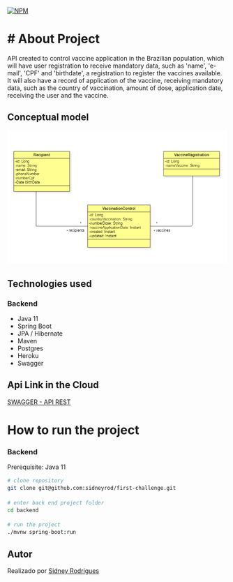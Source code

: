 [![NPM](https://img.shields.io/npm/l/react)](https://github.com/sidneyrod/first-challenge/blob/main/LICENSE)

# # About Project

API created to control vaccine application in the Brazilian population, which will have user registration to receive mandatory data, such as 'name', 'e-mail', 'CPF' and 'birthdate', a registration to register the vaccines available. It will also have a record of application of the vaccine, receiving mandatory data, such as the country of vaccination, amount of dose, application date, receiving the user and the vaccine.

## Conceptual model
![Modelo Conceitual](https://github.com/sidneyrod/assets/blob/main/others/vaccinationcontrol_model.png)

## Technologies used
### Backend
- Java 11
- Spring Boot
- JPA / Hibernate
- Maven
- Postgres
- Heroku
- Swagger

## Api Link in the Cloud
<p className="text-light"><a href="https://apirest-vaccinationcontrol.herokuapp.com/swagger-ui.html" 
target="_blank" rel="noreferrer">SWAGGER - API REST</a></p>


#  How to run the project

### Backend
Prerequisite: Java 11

```bash
# clone repository
git clone git@github.com:sidneyrod/first-challenge.git

# enter back end project folder
cd backend

# run the project
./mvnw spring-boot:run
```

## Autor

<p className="text-light">Realizado por <a href="https://github.com/sidneyrod" 
target="_blank" rel="noreferrer">Sidney Rodrigues</a></p>
